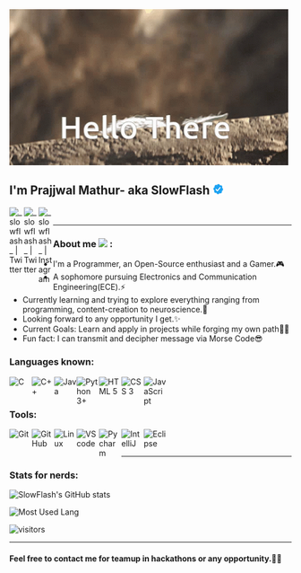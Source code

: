 <img src="There_Hello_Yoda.gif" alt="Hello there from Baby Yoda" />

<h2>
    I'm Prajjwal Mathur- aka SlowFlash
    <img src="verify-blue.gif" width="20" />
</h2>
<a href="https://www.twitter.com/_slowflash_">
    <img align="left" alt="_slowflash_ | Twitter" width="26px" src="https://img.icons8.com/ios-glyphs/30/000000/twitter--v1.png"/>
</a>
<a href="https://www.linkedin.com/in/slowflash">
    <img align="left" alt="_slowflash_ | Twitter" width="26px" src="https://img.icons8.com/ios/50/000000/linkedin-2--v2.png"/>
</a>
<a href="https://www.instagram.com/_slowflash_/">
    <img align="left" alt="_slowflash_ | Instagram" width="26px" src="https://img.icons8.com/ios/50/000000/instagram-new--v3.png"/>
</a>

<br />
<hr />

<h3> 
    About me
    <img width="20px"src="https://emoji.discord.st/emojis/6f4f42f2-9c64-41ae-811c-36564e2d41a2.png"> :
</h3>
<ul>
    <li>
        I'm a Programmer, an Open-Source enthusiast and a Gamer.🎮
    </li>
    <li>
        A sophomore pursuing Electronics and Communication Engineering(ECE).⚡
    </li>
    <li>
        Currently learning and trying to explore everything ranging from programming, content-creation to neuroscience.🧠 
    </li>
    <li>
        Looking forward to any opportunity I get.✨
    </li>
    <li>
        Current Goals: Learn and apply in projects while forging my own path💪🏼
    </li>
    <li>
        Fun fact: I can transmit and decipher message via Morse Code😎
    </li>
</ul>

<h3>Languages known:</h3>
<img align="left" width="40px" src="https://img.icons8.com/color/50/000000/c-programming.png" alt="C" />
<img align="left" width="40px" src="https://img.icons8.com/color/48/000000/c-plus-plus-logo.png" alt="C++" />
<img align="left" width="40px" src="https://img.icons8.com/color/48/000000/java-coffee-cup-logo--v1.png" alt="Java" />
<img align="left" width="40px" src="https://img.icons8.com/color/48/000000/python--v2.png" alt="Python 3+" />
<img align="left" width="40px" src="https://img.icons8.com/color/48/000000/html-5--v1.png" alt="HTML 5" />
<img align="left" width="40px" src="https://img.icons8.com/dusk/64/000000/css3.png" alt="CSS 3" />
<img align="left" width="40px" src="https://img.icons8.com/ios-filled/50/000000/javascript-logo.png" alt="JavaScript" />

<br />
<br />

<h3>Tools:</h3>
<img align="left" width="40px" src="https://img.icons8.com/color/48/000000/git.png" alt="Git" />
<img align="left" width="40px" src="https://img.icons8.com/ios-filled/50/000000/github.png" alt="GitHub"/>
<img align="left" width="40px" src="https://img.icons8.com/color/50/000000/linux.png" alt="Linux" />
<img align="left" width="40px" src="https://img.icons8.com/color/48/000000/visual-studio-code-2019.png" alt="VS code" />
<img align="left" width="40px" src="https://img.icons8.com/color/48/000000/pycharm.png" alt="Pycharm" />
<img align="left" width="40px" src="https://img.icons8.com/color/48/000000/intellij-idea.png" alt="IntelliJ" />
<img align="left" width="40px" src="https://img.icons8.com/officel/80/000000/java-eclipse.png" alt="Eclipse" />


<br />
<br />
<hr>

<h3>Stats for nerds:</h3>

![SlowFlash's GitHub stats](https://github-readme-stats.vercel.app/api?username=SlowFlash22&show_icons=true&theme=dracula&hide_border=true)

![Most Used Lang](https://github-readme-stats.vercel.app/api/top-langs/?username=SLowFlash22&show_icons=true&theme=dracula&hide_border=true&layout=compact)

![visitors](https://visitor-badge.glitch.me/badge?page_id=SlowFlash22.SlowFlash22&left_color=black&right_color=purple)

---

#### Feel free to contact me for teamup in hackathons or any opportunity.🤝🏼

